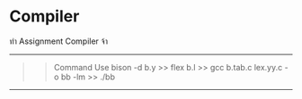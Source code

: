 # Compiler
ทำ Assignment Compiler จ้า

------------------------------------
>> Command Use
bison -d b.y >> 
flex b.l >> 
gcc b.tab.c lex.yy.c -o bb -lm >>
./bb
------------------------------------